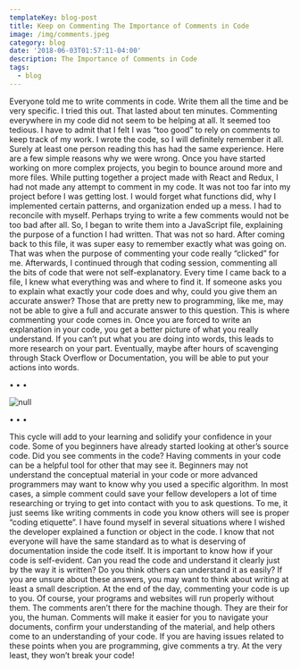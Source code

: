 ```yaml
---
templateKey: blog-post
title: Keep on Commenting The Importance of Comments in Code
image: /img/comments.jpeg
category: blog
date: '2018-06-03T01:57:11-04:00'
description: The Importance of Comments in Code
tags:
  - blog
---
```

Everyone told me to write comments in code. Write them all the time and be very specific. I tried this out. That lasted about ten minutes. Commenting everywhere in my code did not seem to be helping at all. It seemed too tedious. I have to admit that I felt I was “too good” to rely on comments to keep track of my work. I wrote the code, so I will definitely remember it all. Surely at least one person reading this has had the same experience. Here are a few simple reasons why we were wrong. Once you have started working on more complex projects, you begin to bounce around more and more files. While putting together a project made with React and Redux, I had not made any attempt to comment in my code. It was not too far into my project before I was getting lost. I would forget what functions did, why I implemented certain patterns, and organization ended up a mess. I had to reconcile with myself. Perhaps trying to write a few comments would not be too bad after all. So, I began to write them into a JavaScript file, explaining the purpose of a function I had written. That was not so hard. After coming back to this file, it was super easy to remember exactly what was going on. That was when the purpose of commenting your code really “clicked” for me. Afterwards, I continued through that coding session, commenting all the bits of code that were not self-explanatory. Every time I came back to a file, I knew what everything was and where to find it. If someone asks you to explain what exactly your code does and why, could you give them an accurate answer? Those that are pretty new to programming, like me, may not be able to give a full and accurate answer to this question. This is where commenting your code comes in. Once you are forced to write an explanation in your code, you get a better picture of what you really understand. If you can’t put what you are doing into words, this leads to more research on your part. Eventually, maybe after hours of scavenging through Stack Overflow or Documentation, you will be able to put your actions into words.

<span id='break'>&bull; &bull; &bull;</span><br/>

![null](/img/comments.jpeg)

<span id='break'>&bull; &bull; &bull;</span><br/>

This cycle will add to your learning and solidify your confidence in your code. Some of you beginners have already started looking at other’s source code. Did you see comments in the code? Having comments in your code can be a helpful tool for other that may see it. Beginners may not understand the conceptual material in your code or more advanced programmers may want to know why you used a specific algorithm. In most cases, a simple comment could save your fellow developers a lot of time researching or trying to get into contact with you to ask questions. To me, it just seems like writing comments in code you know others will see is proper “coding etiquette”. I have found myself in several situations where I wished the developer explained a function or object in the code. I know that not everyone will have the same standard as to what is deserving of documentation inside the code itself. It is important to know how if your code is self-evident. Can you read the code and understand it clearly just by the way it is written? Do you think others can understand it as easily? If you are unsure about these answers, you may want to think about writing at least a small description. At the end of the day, commenting your code is up to you. Of course, your programs and websites will run properly without them. The comments aren’t there for the machine though. They are their for you, the human. Comments will make it easier for you to navigate your documents, confirm your understanding of the material, and help others come to an understanding of your code. If you are having issues related to these points when you are programming, give comments a try. At the very least, they won’t break your code!
